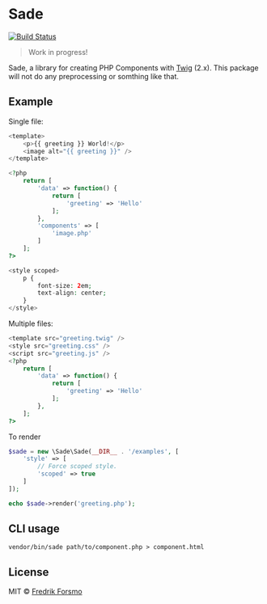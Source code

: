 # Sade

[![Build Status](https://travis-ci.org/sadephp/sade.svg?branch=master)](https://travis-ci.org/sadephp/sade)

> Work in progress!

Sade, a library for creating PHP Components with [Twig](https://twig.symfony.com/doc/2.x/) (2.x). This package will not do any preprocessing or somthing like that.

## Example

Single file:

```php
<template>
    <p>{{ greeting }} World!</p>
    <image alt="{{ greeting }}" />
</template>

<?php
    return [
        'data' => function() {
            return [
                'greeting' => 'Hello'
            ];
        },
        'components' => [
            'image.php'
        ]
    ];
?>

<style scoped>
    p {
        font-size: 2em;
        text-align: center;
    }
</style>
```

Multiple files:

```php
<template src="greeting.twig" />
<style src="greeting.css" />
<script src="greeting.js" />
<?php
    return [
        'data' => function() {
            return [
                'greeting' => 'Hello'
            ];
        },
    ];
?>
```

To render

```php
$sade = new \Sade\Sade(__DIR__ . '/examples', [
    'style' => [
        // Force scoped style.
        'scoped' => true
    ]
]);

echo $sade->render('greeting.php');
```

## CLI usage

```
vendor/bin/sade path/to/component.php > component.html
```

## License

MIT © [Fredrik Forsmo](https://github.com/frozzare)